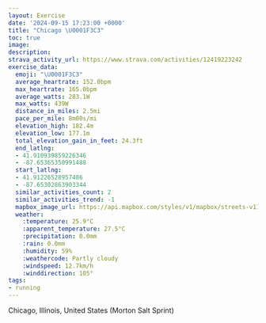 ```yaml
---
layout: Exercise
date: '2024-09-15 17:23:00 +0000'
title: "Chicago \U0001F3C3"
toc: true
image:
description:
strava_activity_url: https://www.strava.com/activities/12419223242
exercise_data:
  emoji: "\U0001F3C3"
  average_heartrate: 152.0bpm
  max_heartrate: 165.0bpm
  average_watts: 283.1W
  max_watts: 439W
  distance_in_miles: 2.5mi
  pace_per_mile: 8m00s/mi
  elevation_high: 182.4m
  elevation_low: 177.1m
  total_elevation_gain_in_feet: 24.3ft
  end_latlng:
  - 41.910939859226346
  - -87.65365350991488
  start_latlng:
  - 41.91226528957486
  - -87.65302863903344
  similar_activities_count: 2
  similar_activities_trend: -1
  mapbox_image_url: https://api.mapbox.com/styles/v1/mapbox/streets-v11/static/path-5+787af2-1.0(cvx~Ft%7C~uO%3Fr%40%5C%5DlA%7D%40d%40c%40XSJGd%40KH%3FHDh%40%60AJFL%3FbAc%40%5E%5DbAu%40X%5BXW~AmBp%40%5Dn%40a%40%60Aq%40%60%40a%40TIT%3FHA%5CS%5BXQTq%40Zk%40l%40c%40Va%40Z%5D%5ENK%7C%40u%40%5Ea%40VK%5EYb%40ST%5DPO%3FCG%3Fg%40Rd%40%5Dn%40o%40d%40%5Bd%40a%40DI%3FIWg%40Mm%40Eg%40FSjBuAr%40a%40r%40s%40z%40u%40fBsAn%40m%40LGF%40%40LA%7CABjJCrFBvCL%7CF%3FnIB%5ECxBFfF%3FrACv%40IZi%40n%40u%40t%40%5B%60%40q%40d%40q%40Ts%40LW%40g%40HqBReANmAJq%40Bs%40HOFU%5CIFg%40RcFlCwAn%40a%40X%7B%40b%40aA%5C%7B%40l%40c%40RUBSTWDCI%40%5B%40mDEaB%40wAEcF%40iBEcAAaH),pin-s-s+e5b22e(-87.65403,41.9109),pin-s-f+89ae00(-87.65654999999998,41.910869999999996)/auto/800x800?access_token=pk.eyJ1Ijoiam9zaGJlY2ttYW4iLCJhIjoiY205eWR2aDd1MWZ6djJrbXc4a3M0bWZleiJ9.XiG9OWkNcZk2QzjJbxLB4A
  weather:
    :temperature: 25.9°C
    :apparent_temperature: 27.5°C
    :precipitation: 0.0mm
    :rain: 0.0mm
    :humidity: 59%
    :weathercode: Partly cloudy
    :windspeed: 12.7km/h
    :winddirection: 105°
tags:
- running
---
```

Chicago, Illinois, United States (Morton Salt Sprint)
